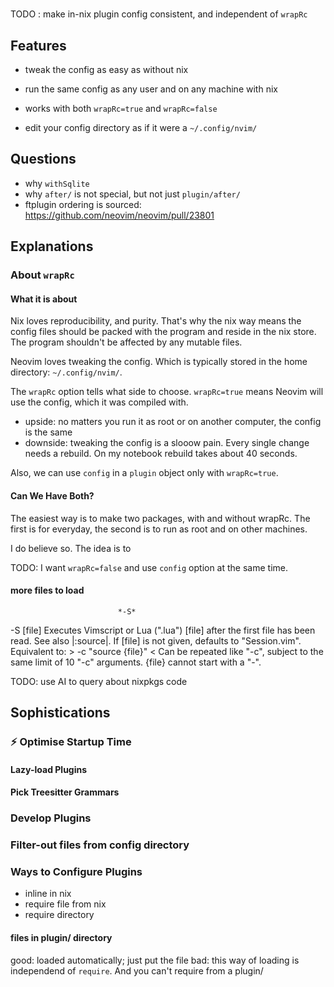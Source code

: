 #

TODO : make in-nix plugin config consistent, and independent of `wrapRc`

## Features
- tweak the config as easy as without nix
- run the same config as any user and on any machine with nix
- works with both `wrapRc=true` and `wrapRc=false`

- edit your config directory as if it were a `~/.config/nvim/`


## Questions
- why `withSqlite`
- why `after/` is not special, but not just `plugin/after/`
- ftplugin ordering is sourced: https://github.com/neovim/neovim/pull/23801


## Explanations

### About `wrapRc`

#### What it is about

Nix loves reproducibility, and purity. That's why the nix way means the config files should be packed with the program and reside in the nix store. The program shouldn't be affected by any mutable files.

Neovim loves tweaking the config. Which is typically stored in the home directory: `~/.config/nvim/`.

The `wrapRc` option tells what side to choose. `wrapRc=true` means Neovim will use the config, which it was compiled with.
- upside: no matters you run it as root or on another computer, the config is the same
- downside: tweaking the config is a slooow pain. Every single change needs a rebuild. On my notebook rebuild takes about 40 seconds.

Also, we can use `config` in a `plugin` object only with `wrapRc=true`.

#### Can We Have Both?

The easiest way is to make two packages, with and without wrapRc. The first is for everyday, the second is to run as root and on other machines.

I do believe so. The idea is to 

TODO: I want `wrapRc=false` and use `config` option at the same time.

#### more files to load
							*-S*
-S [file]	Executes Vimscript or Lua (".lua") [file] after the first file
		has been read. See also |:source|. If [file] is not given,
		defaults to "Session.vim". Equivalent to: >
			-c "source {file}"
<		Can be repeated like "-c", subject to the same limit of 10
		"-c" arguments. {file} cannot start with a "-".

TODO: use AI to query about nixpkgs code


## Sophistications

### :zap: Optimise Startup Time

#### Lazy-load Plugins

#### Pick Treesitter Grammars

### Develop Plugins

### Filter-out files from config directory

### Ways to Configure Plugins

- inline in nix
- require file from nix
- require directory

#### files in plugin/ directory
good: loaded automatically; just put the file
bad: this way of loading is independend of `require`. And you can't require from a plugin/
